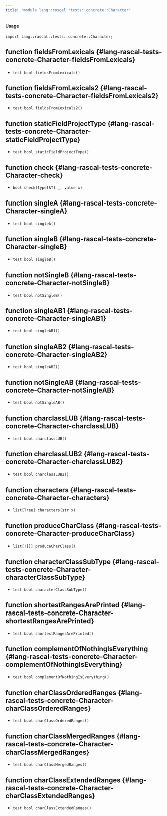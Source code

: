 ```yaml
---
title: "module lang::rascal::tests::concrete::Character"
---
```


#### Usage

`import lang::rascal::tests::concrete::Character;`

## function fieldsFromLexicals {#lang-rascal-tests-concrete-Character-fieldsFromLexicals}

* ``test bool fieldsFromLexicals()``

## function fieldsFromLexicals2 {#lang-rascal-tests-concrete-Character-fieldsFromLexicals2}

* ``test bool fieldsFromLexicals2()``

## function staticFieldProjectType {#lang-rascal-tests-concrete-Character-staticFieldProjectType}

* ``test bool staticFieldProjectType()``

## function check {#lang-rascal-tests-concrete-Character-check}

* ``bool check(type[&T] _, value x)``

## function singleA {#lang-rascal-tests-concrete-Character-singleA}

* ``test bool singleA()``

## function singleB {#lang-rascal-tests-concrete-Character-singleB}

* ``test bool singleB()``

## function notSingleB {#lang-rascal-tests-concrete-Character-notSingleB}

* ``test bool notSingleB()``

## function singleAB1 {#lang-rascal-tests-concrete-Character-singleAB1}

* ``test bool singleAB1()``

## function singleAB2 {#lang-rascal-tests-concrete-Character-singleAB2}

* ``test bool singleAB2()``

## function notSingleAB {#lang-rascal-tests-concrete-Character-notSingleAB}

* ``test bool notSingleAB()``

## function charclassLUB {#lang-rascal-tests-concrete-Character-charclassLUB}

* ``test bool charclassLUB()``

## function charclassLUB2 {#lang-rascal-tests-concrete-Character-charclassLUB2}

* ``test bool charclassLUB2()``

## function characters {#lang-rascal-tests-concrete-Character-characters}

* ``list[Tree] characters(str x)``

## function produceCharClass {#lang-rascal-tests-concrete-Character-produceCharClass}

* ``list[![]] produceCharClass()``

## function characterClassSubType {#lang-rascal-tests-concrete-Character-characterClassSubType}

* ``test bool characterClassSubType()``

## function shortestRangesArePrinted {#lang-rascal-tests-concrete-Character-shortestRangesArePrinted}

* ``test bool shortestRangesArePrinted()``

## function complementOfNothingIsEverything {#lang-rascal-tests-concrete-Character-complementOfNothingIsEverything}

* ``test bool complementOfNothingIsEverything()``

## function charClassOrderedRanges {#lang-rascal-tests-concrete-Character-charClassOrderedRanges}

* ``test bool charClassOrderedRanges()``

## function charClassMergedRanges {#lang-rascal-tests-concrete-Character-charClassMergedRanges}

* ``test bool charClassMergedRanges()``

## function charClassExtendedRanges {#lang-rascal-tests-concrete-Character-charClassExtendedRanges}

* ``test bool charClassExtendedRanges()``


